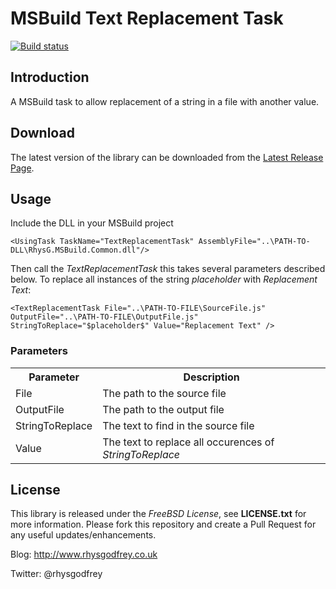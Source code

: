 ﻿MSBuild Text Replacement Task
=======================================

[![Build status](https://ci.appveyor.com/api/projects/status/qfgwtdy3fekn2kfb)](https://ci.appveyor.com/project/rhysgodfrey/msbuildcommon)

## Introduction ##

A MSBuild task to allow replacement of a string in a file with another value.

## Download ##
The latest version of the library can be downloaded from the [Latest Release Page](https://github.com/rhysgodfrey/MSBuildCommon/releases/latest).

## Usage ##

Include the DLL in your MSBuild project

	<UsingTask TaskName="TextReplacementTask" AssemblyFile="..\PATH-TO-DLL\RhysG.MSBuild.Common.dll"/>

Then call the *TextReplacementTask* this takes several parameters described below. To replace all instances of the string *$placeholder$* with
*Replacement Text*:

	<TextReplacementTask File="..\PATH-TO-FILE\SourceFile.js" OutputFile="..\PATH-TO-FILE\OutputFile.js" StringToReplace="$placeholder$" Value="Replacement Text" />

### Parameters ###

<table>
	<tr>
		<th>Parameter</th>
		<th>Description</th>
	</tr>
	<tr>
		<td>File</td>
		<td>The path to the source file</td>
	</tr>
	<tr>
		<td>OutputFile</td>
		<td>The path to the output file</td>
	</tr>
	<tr>
		<td>StringToReplace</td>
		<td>The text to find in the source file</td>
	</tr>
	<tr>
		<td>Value</td>
		<td>The text to replace all occurences of <em>StringToReplace</em></td>
	</tr>
</table>

## License ##

This library is released under the *FreeBSD License*, see **LICENSE.txt** for more information. Please fork this repository and create a Pull Request for any useful updates/enhancements.

Blog: http://www.rhysgodfrey.co.uk

Twitter: @rhysgodfrey
